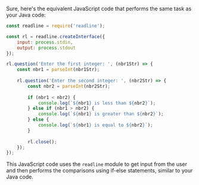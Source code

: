  Sure, here's the equivalent JavaScript code that performs the same task as your Java code:

```javascript
const readline = require('readline');

const rl = readline.createInterface({
    input: process.stdin,
    output: process.stdout
});

rl.question('Enter the first integer: ', (nbr1Str) => {
    const nbr1 = parseInt(nbr1Str);
    
    rl.question('Enter the second integer: ', (nbr2Str) => {
        const nbr2 = parseInt(nbr2Str);
        
        if (nbr1 < nbr2) {
            console.log(`${nbr1} is less than ${nbr2}`);
        } else if (nbr1 > nbr2) {
            console.log(`${nbr1} is greater than ${nbr2}`);
        } else {
            console.log(`${nbr1} is equal to ${nbr2}`);
        }
        
        rl.close();
    });
});
```

This JavaScript code uses the `readline` module to get input from the user and then performs the comparisons using if-else statements, similar to your Java code.
